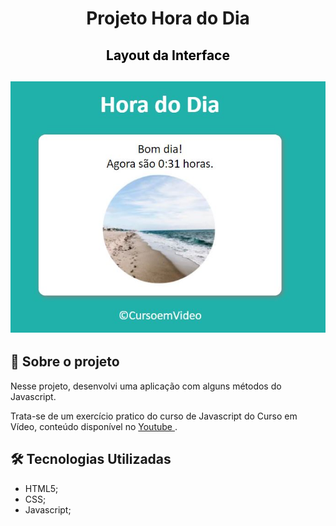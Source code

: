<h1 align="center">

**Projeto Hora do Dia**

</h1>

<h2 align="center" style="color:black"> Layout da Interface</h2>

<h2 align="center">
<img alt="layout" src= "https://github.com/angelresende/diaTardeNoite/blob/main/images/layout.JPG" width="600px">
</h2>
 

## 🚀 Sobre o projeto

<p>Nesse projeto, desenvolvi uma aplicação com alguns métodos do Javascript.</p>
<p>Trata-se de um exercício pratico do curso de Javascript do Curso em Vídeo, conteúdo disponível no <a href="https://www.youtube.com/watch?v=UXSWgnbSHxs&list=PLHz_AreHm4dlsK3Nr9GVvXCbpQyHQl1o1&index=20"> Youtube </a>.</p>


## 🛠️ Tecnologias Utilizadas

- HTML5;
- CSS;
- Javascript;
